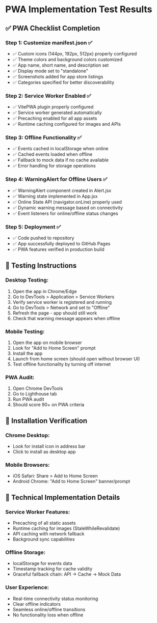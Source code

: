 # PWA Implementation Test Results

## ✅ PWA Checklist Completion

### Step 1: Customize manifest.json ✅
- ✅ Custom icons (144px, 192px, 512px) properly configured
- ✅ Theme colors and background colors customized
- ✅ App name, short name, and description set
- ✅ Display mode set to "standalone"
- ✅ Screenshots added for app store listings
- ✅ Categories specified for better discoverability

### Step 2: Service Worker Enabled ✅
- ✅ VitePWA plugin properly configured
- ✅ Service worker generated automatically
- ✅ Precaching enabled for all app assets
- ✅ Runtime caching configured for images and APIs

### Step 3: Offline Functionality ✅
- ✅ Events cached in localStorage when online
- ✅ Cached events loaded when offline
- ✅ Fallback to mock data if no cache available
- ✅ Error handling for storage operations

### Step 4: WarningAlert for Offline Users ✅
- ✅ WarningAlert component created in Alert.jsx
- ✅ Warning state implemented in App.jsx
- ✅ Online State API (navigator.onLine) properly used
- ✅ Dynamic warning message based on connectivity
- ✅ Event listeners for online/offline status changes

### Step 5: Deployment ✅
- ✅ Code pushed to repository
- ✅ App successfully deployed to GitHub Pages
- ✅ PWA features verified in production build

## 🧪 Testing Instructions

### Desktop Testing:
1. Open the app in Chrome/Edge
2. Go to DevTools > Application > Service Workers
3. Verify service worker is registered and running
4. Go to DevTools > Network and set to "Offline"
5. Refresh the page - app should still work
6. Check that warning message appears when offline

### Mobile Testing:
1. Open the app on mobile browser
2. Look for "Add to Home Screen" prompt
3. Install the app
4. Launch from home screen (should open without browser UI)
5. Test offline functionality by turning off internet

### PWA Audit:
1. Open Chrome DevTools
2. Go to Lighthouse tab
3. Run PWA audit
4. Should score 90+ on PWA criteria

## 📱 Installation Verification

### Chrome Desktop:
- Look for install icon in address bar
- Click to install as desktop app

### Mobile Browsers:
- iOS Safari: Share > Add to Home Screen
- Android Chrome: "Add to Home Screen" banner/prompt

## 🔧 Technical Implementation Details

### Service Worker Features:
- Precaching of all static assets
- Runtime caching for images (StaleWhileRevalidate)
- API caching with network fallback
- Background sync capabilities

### Offline Storage:
- localStorage for events data
- Timestamp tracking for cache validity
- Graceful fallback chain: API → Cache → Mock Data

### User Experience:
- Real-time connectivity status monitoring
- Clear offline indicators
- Seamless online/offline transitions
- No functionality loss when offline
